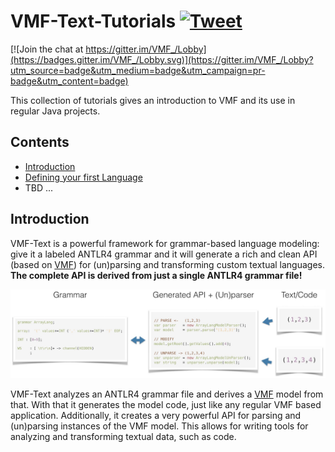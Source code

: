 # VMF-Text-Tutorials  [![Tweet](https://img.shields.io/twitter/url/http/shields.io.svg?style=social)](https://twitter.com/intent/tweet?text=VMF-Text:%20The%20new%20framework%20for%20grammar-based%20language%20modeling!&url=https://github.com/miho/VMF-Text&via=mihosoft&hashtags=vmftext,vmf,antlr4,java,mdd,developers)

[![Join the chat at https://gitter.im/VMF_/Lobby](https://badges.gitter.im/VMF_/Lobby.svg)](https://gitter.im/VMF_/Lobby?utm_source=badge&utm_medium=badge&utm_campaign=pr-badge&utm_content=badge)

This collection of tutorials gives an introduction to VMF and its use in regular Java projects.

## Contents

- [Introduction](https://github.com/miho/VMF-Text-Tutorials/blob/master/README.md#introduction)
- [Defining your first Language](https://github.com/miho/VMF-Text-Tutorials/blob/master/VMF-Text-Tutorial-01/README.md)
- TBD ...



## Introduction

VMF-Text is a powerful framework for grammar-based language modeling: give it a labeled ANTLR4 grammar and it will generate a rich and clean API (based on [VMF](https://github.com/miho/VMF)) for (un)parsing and transforming custom textual languages. **The complete API is derived from just a single ANTLR4 grammar file!**

<img src="https://github.com/miho/VMF-Text/blob/master/resources/img/vmf-text-01.jpg">

VMF-Text analyzes an ANTLR4 grammar file and derives a [VMF](https://github.com/miho/VMF) model from that. With that it generates the model code, just like any regular VMF based application. Additionally, it creates a very powerful API for parsing and (un)parsing instances of the VMF model. This allows for writing tools for analyzing and transforming textual data, such as code.

